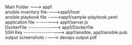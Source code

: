 Main Folder ---> app1<br>
  ansible inventory file---->app1/host<br>
  ansible playbook file ---->app1/sample-playbook.yaml<br>
  application file ---------> app1/server.js<br>
  DockerFile  --------------> app1/Dockerfile<br>
  SSH Key ------------------> app1/ansible, app1/ansible.pub<br>
output screenshots ----> devops output.pdf  
  
  

